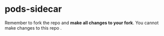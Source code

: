 # pods-sidecar

Remember to fork the repo and **make all changes to your fork**. You cannot make changes to this repo .